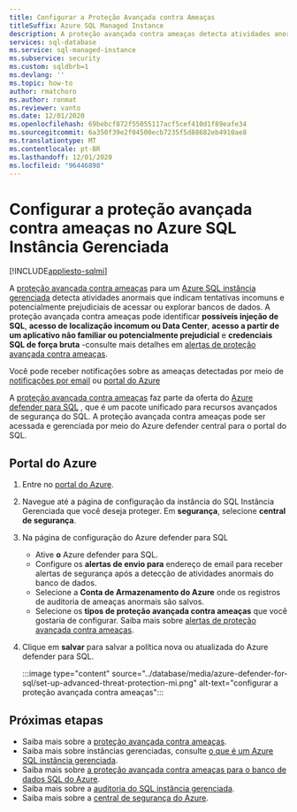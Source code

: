 ```yaml
---
title: Configurar a Proteção Avançada contra Ameaças
titleSuffix: Azure SQL Managed Instance
description: A proteção avançada contra ameaças detecta atividades anormais de banco de dados que indicam possíveis ameaças de segurança ao banco de dados no Azure SQL Instância Gerenciada.
services: sql-database
ms.service: sql-managed-instance
ms.subservice: security
ms.custom: sqldbrb=1
ms.devlang: ''
ms.topic: how-to
author: rmatchoro
ms.author: ronmat
ms.reviewer: vanto
ms.date: 12/01/2020
ms.openlocfilehash: 69bebcf872f55055117acf5cef410d1f89eafe34
ms.sourcegitcommit: 6a350f39e2f04500ecb7235f5d88682eb4910ae8
ms.translationtype: MT
ms.contentlocale: pt-BR
ms.lasthandoff: 12/01/2020
ms.locfileid: "96446898"
---
```

# <a name="configure-advanced-threat-protection-in-azure-sql-managed-instance"></a>Configurar a proteção avançada contra ameaças no Azure SQL Instância Gerenciada
[!INCLUDE[appliesto-sqlmi](../includes/appliesto-sqlmi.md)]

A [proteção avançada contra ameaças](../database/threat-detection-overview.md) para um [Azure SQL instância gerenciada](sql-managed-instance-paas-overview.md) detecta atividades anormais que indicam tentativas incomuns e potencialmente prejudiciais de acessar ou explorar bancos de dados. A proteção avançada contra ameaças pode identificar **possíveis injeção de SQL**, **acesso de localização incomum ou Data Center**, **acesso a partir de um aplicativo não familiar ou potencialmente prejudicial** e **credenciais SQL de força bruta** -consulte mais detalhes em [alertas de proteção avançada contra ameaças](../database/threat-detection-overview.md#alerts).

Você pode receber notificações sobre as ameaças detectadas por meio de [notificações por email](../database/threat-detection-overview.md#explore-detection-of-a-suspicious-event) ou [portal do Azure](../database/threat-detection-overview.md#explore-alerts-in-the-azure-portal)

A [proteção avançada contra ameaças](../database/threat-detection-overview.md) faz parte da oferta do [Azure defender para SQL](../database/azure-defender-for-sql.md) , que é um pacote unificado para recursos avançados de segurança do SQL. A proteção avançada contra ameaças pode ser acessada e gerenciada por meio do Azure defender central para o portal do SQL.

##  <a name="azure-portal"></a>Portal do Azure

1. Entre no  [portal do Azure](https://portal.azure.com). 
2. Navegue até a página de configuração da instância do SQL Instância Gerenciada que você deseja proteger. Em **segurança**, selecione **central de segurança**.
3. Na página de configuração do Azure defender para SQL
   - Ative **o** Azure defender para SQL.
   - Configure os **alertas de envio para** endereço de email para receber alertas de segurança após a detecção de atividades anormais do banco de dados.
   - Selecione a **Conta de Armazenamento do Azure** onde os registros de auditoria de ameaças anormais são salvos.
   - Selecione os **tipos de proteção avançada contra ameaças** que você gostaria de configurar. Saiba mais sobre [alertas de proteção avançada contra ameaças](../database/threat-detection-overview.md).
4. Clique em **salvar** para salvar a política nova ou atualizada do Azure defender para SQL.

   :::image type="content" source="../database/media/azure-defender-for-sql/set-up-advanced-threat-protection-mi.png" alt-text="configurar a proteção avançada contra ameaças":::

## <a name="next-steps"></a>Próximas etapas

- Saiba mais sobre a [proteção avançada contra ameaças](../database/threat-detection-overview.md).
- Saiba mais sobre instâncias gerenciadas, consulte [o que é um Azure SQL instância gerenciada](sql-managed-instance-paas-overview.md).
- Saiba mais sobre [a proteção avançada contra ameaças para o banco de dados SQL do Azure](../database/threat-detection-configure.md).
- Saiba mais sobre a [auditoria do SQL instância gerenciada](./auditing-configure.md).
- Saiba mais sobre a [central de segurança do Azure](../../security-center/security-center-introduction.md).